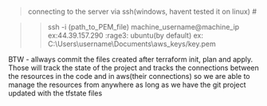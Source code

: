 > connecting to the server via ssh(windows, havent tested it on linux) #

>> ssh -i (path_to_PEM_file) machine_username@machine_ip
                                              ex:44.39.157.290 :rage3:
                              ubuntu(by default)
            ex: C:\Users\username\Documents\aws_keys/key.pem

BTW - allways commit the files created after terraform init, plan and apply. Those will track the state of the project and tracks the connections between the resources in the code and in aws(their connections) so we are able to manage the resources from anywhere as long as we have the git project updated with the tfstate files
